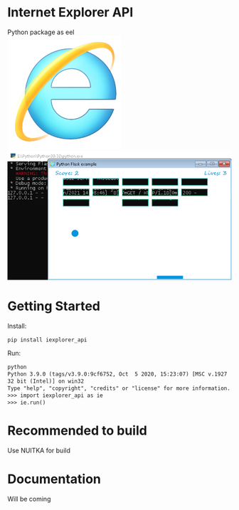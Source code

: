 # Internet Explorer API
Python package as eel<br />
![Screenshot1](https://github.com/Pixelsuft/iexplorer-api/blob/main/iexplorer.png?raw=true)<br />
![Screenshot2](https://github.com/Pixelsuft/iexplorer-api/blob/main/screenshot.png?raw=true)
# Getting Started
Install:
```
pip install iexplorer_api
```
Run:
```
python
Python 3.9.0 (tags/v3.9.0:9cf6752, Oct  5 2020, 15:23:07) [MSC v.1927 32 bit (Intel)] on win32
Type "help", "copyright", "credits" or "license" for more information.
>>> import iexplorer_api as ie
>>> ie.run()
```
# Recommended to build
Use NUITKA for build
# Documentation
Will be coming
